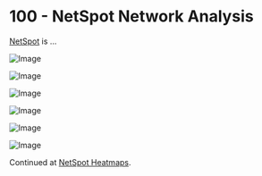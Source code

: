 # 100 - NetSpot Network Analysis

[NetSpot](https://netspotapp.com) is ...

![Image](https://github.com/user-attachments/assets/dcfe37e3-72a5-4423-87d9-d2bffa08b62b)

![Image](https://github.com/user-attachments/assets/7038d129-b7b8-4459-aa76-424189f01151)

![Image](https://github.com/user-attachments/assets/32bb3f0c-2ccf-4a23-aa7d-bb591cb539fe)

![Image](https://github.com/user-attachments/assets/7f5d1012-a8a5-4f11-b1ea-f89c1f63153c)

![Image](https://github.com/user-attachments/assets/399e001a-80bd-4722-8689-e5fafd207f2f)

![Image](https://github.com/user-attachments/assets/2db18a9a-573d-4d4e-bfb7-8ebf6b119a73)

Continued at [NetSpot Heatmaps](https://github.com/vanHeemstraSystems/home-networking/browse/main/300/100/300/100/README.md).
